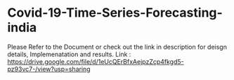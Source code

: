 # Covid-19-Time-Series-Forecasting-india
Please Refer to the Document or check out the link in description for deisgn details, Implemenatation and results.
Link : https://drive.google.com/file/d/1eUcQErBfxAejpzZcp4fkgd5-pz93vc7-/view?usp=sharing
